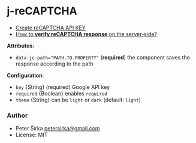 # j-reCAPTCHA

- [Create reCAPTCHA API KEY](https://www.google.com/recaptcha/admin)
- [How to __verify reCAPTCHA response__ on the server-side?](https://blog.totaljs.com/blogs/tutorials/20161211-how-to-verify-recaptcha-with-help-of-total-js/)

__Attributes__:
- `data-jc-path="PATH.TO.PROPERTY"` (__required__) the component saves the response according to the path

__Configuration__:
- `key` {String} (required) Google API key
- `required` {Boolean} enables `required`
- `theme` {String} can be `light` or `dark` (default: `light`)

### Author

- Peter Širka <petersirka@gmail.com>
- License: MIT